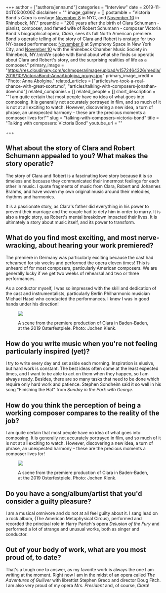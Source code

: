 +++
author = ["authors/jenna.md"]
categories = "Interview"
date = 2019-11-04T05:00:00Z
disclaimer = ""
image_gallery = []
postamble = "Victoria Bond's _Clara_ is onstage [November 8](https://www.symphonyspace.org/events/vp-clara-an-opera-by-victoria-bond) in NYC, and [November 10](https://www.rcmsmusic.org/bond-clara) in Rhinebeck, NY."
preamble = "200 years after the birth of Clara Schumann - pianist, composer, and famed wife of Robert Schumann - composer Victoria Bond's biographical opera, _Clara_, sees its full North American premiere. Bond's operatic telling of the story of Clara and Robert is onstage for two NY-based performances: [November 8](https://www.symphonyspace.org/events/vp-clara-an-opera-by-victoria-bond) at Symphony Space in New York City, and [November 10](https://www.rcmsmusic.org/bond-clara) with the Rhinebeck Chamber Music Society in Rhinebeck, NY.\n\nWe spoke with Bond about what she finds so operatic about Clara and Robert's story, and the surprising realities of life as a composer."
primary_image = "https://res.cloudinary.com/schmopera/image/upload/v1572464326/media/2019/10/VictoriaBond-AnnaAbolgina_grugyr.jpg"
primary_image_credit = "Photo: Anna Abolgina."
related_articles = ["articles/we-took-a-real-chance-with-great-scott.md", "articles/talking-with-composers-jonathan-dove.md"]
related_companies = []
related_people = []
short_description = "\"I am quite certain that most people have no idea of what goes into composing. It is generally not accurately portrayed in film, and so much of it is not at all exciting to watch.  However, discovering a new idea, a turn of phrase, an unexpected harmony – these are the precious moments a composer lives for!\""
slug = "talking-with-composers-victoria-bond"
title = "Talking with composers: Victoria Bond"
youtube_url = ""

+++
## What about the story of Clara and Robert Schumann appealed to you? What makes the story operatic?

The story of Clara and Robert is a fascinating love story because it is so timeless and because they communicated their innermost feelings for each other in music. I quote fragments of music from Clara, Robert and Johannes Brahms, and have woven my own original music around their melodies, rhythms and harmonies.

It is a passionate story, as Clara's father did everything in his power to prevent their marriage and the couple had to defy him in order to marry.  It is also a tragic story, as Robert's mental breakdown impacted their lives.  It is ultimately a story about music itself, and its power to transform.

## What do you find most exciting, and most nerve-wracking, about hearing your work premiered?

The premiere in Germany was particularly exciting because the cast had rehearsed for six weeks and performed the opera eleven times!  This is unheard of for most composers, particularly American composers.  We are generally lucky if we get two weeks of rehearsal and two or three performances.

As a conductor myself, I was so impressed with the skill and dedication of the cast and instrumentalists, particularly Berlin Philharmonic musician Michael Hasel who conducted the performances. I knew I was in good hands under his direction!

<figure data-type="image">

![](https://res.cloudinary.com/schmopera/image/upload/v1572466726/media/2019/10/Osterfestspiele2019Clara-JochenKlenk_vppqev.jpg)

<figcaption>A scene from the premiere production of Clara in Baden-Baden, at the 2019 Osterfestpiele. Photo: Jochen Klenk.</figcaption>

</figure>

## How do you write music when you're not feeling particularly inspired (yet)?

I try to write every day and set aside each morning.  Inspiration is  elusive, but hard work is constant.  The best ideas often come at the least expected times, and I want to be able to act on them when they happen, so I am always ready. Besides, there are so many tasks that need to be done which require only hard work and patience.  Stephen Sondheim said it so well in his song "Finishing the Hat" from _Sunday in the Park with George_.

## How do you think the perception of being a working composer compares to the reality of the job?

I am quite certain that most people have no idea of what goes into composing. It is generally not accurately portrayed in film, and so much of it is not at all exciting to watch.  However, discovering a new idea, a turn of phrase, an unexpected harmony – these are the precious moments a composer lives for!

<figure data-type="image">

![](https://res.cloudinary.com/schmopera/image/upload/v1572466868/media/2019/10/Osterfestspiele2019Clara2-JochenKlenk_fdoylq.jpg)

<figcaption>A scene from the premiere production of Clara in Baden-Baden, at the 2019 Osterfestpiele. Photo: Jochen Klenk.</figcaption>

</figure>

## Do you have a song/album/artist that you'd consider a guilty pleasure?

I am a musical omnivore and do not at all feel guilty about it.  I sang lead on a rock album, (The American Metaphysical Circus), performed and recorded the principal role in Harry Partch's opera _Delusion of the Fury_ and performed a lot of strange and unusual works, both as singer and conductor.

## Out of your body of work, what are you most proud of, to date?

That's a tough one to answer, as my favorite work is always the one I am writing at the moment.  Right now I am in the midst of an opera called _The Adventures of Gulliver_ with librettist Stephen Greco and director Doug Fitch. I am also very proud of my opera _Mrs. President_ and, of course, _Clara_!
